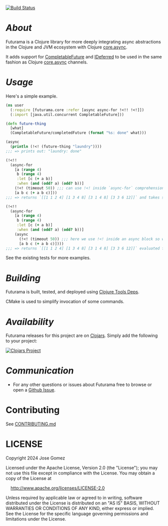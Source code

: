 [![Build Status](https://github.com/k13labs/futurama/actions/workflows/clojure.yml/badge.svg)](https://github.com/k13labs/futurama/actions/workflows/clojure.yml)

# _About_

Futurama is a Clojure library for more deeply integrating async abstractions in the Clojure and JVM ecosystem with Clojure [core.async](https://github.com/clojure/core.async).

It adds support for [CompletableFuture](https://docs.oracle.com/javase/8/docs/api/java/util/concurrent/CompletableFuture.html) and [IDeferred](https://github.com/clj-commons/manifold/blob/master/src/manifold/deferred.clj) to be used in the same fashion as Clojure [core.async](https://github.com/clojure/core.async) channels.

# _Usage_

Here's a simple example.

```clj
(ns user
  (:require [futurama.core :refer [async async-for !<!! !<!]])
  (:import [java.util.concurrent CompletableFuture]))

(defn future-thing
  [what]
  (CompletableFuture/completedFuture (format "%s: done" what)))

(async
  (println (!<! (future-thing "laundry"))))
;;; => prints out: "laundry: done"

(!<!!
  (async-for
    [a (range 4)
     b (range 4)
     :let [c (+ a b)]
     :when (and (odd? a) (odd? b))]
    (!<! (timeout 50)) ;;; can use !<! inside `async-for` comprehension so the items are evaluated sequentially
    [a b c (+ a b c)]))
;;; => returns `[[1 1 2 4] [1 3 4 8] [3 1 4 8] [3 3 6 12]]` and takes slightly over 500ms total time.

(!<!!
  (async-for
    [a (range 4)
     b (range 4)
     :let [c (+ a b)]
     :when (and (odd? a) (odd? b))]
    (async
      (!<! (timeout 50)) ;;; here we use !<! inside an async block so we iterate faster through the items
      [a b c (+ a b c)])))
;;; => returns `[[1 1 2 4] [1 3 4 8] [3 1 4 8] [3 3 6 12]]` evaluated fully async and takes slightly over 50ms total time.
```

See the existing tests for more examples.

# _Building_

Futurama is built, tested, and deployed using [Clojure Tools Deps](https://clojure.org/guides/deps_and_cli).

CMake is used to simplify invocation of some commands.

# _Availability_

Futurama releases for this project are on [Clojars](https://clojars.org/). Simply add the following to your project:

[![Clojars Project](http://clojars.org/com.github.k13labs/futurama/latest-version.svg)](http://clojars.org/com.github.k13labs/futurama)

# _Communication_

- For any other questions or issues about Futurama free to browse or open a [Github Issue](https://github.com/k13labs/futurama/issues).

# Contributing

See [CONTRIBUTING.md](CONTRIBUTING.md)

# LICENSE

Copyright 2024 Jose Gomez

Licensed under the Apache License, Version 2.0 (the "License"); you may not use this file except in compliance with the License. You may obtain a copy of the License at

&nbsp;&nbsp;&nbsp;&nbsp;http://www.apache.org/licenses/LICENSE-2.0

Unless required by applicable law or agreed to in writing, software distributed under the License is distributed on an "AS IS" BASIS, WITHOUT WARRANTIES OR CONDITIONS OF ANY KIND, either express or implied. See the License for the specific language governing permissions and limitations under the License.

